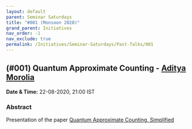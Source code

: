 ```yaml
---
layout: default
parent: Seminar Saturdays
title: "#001 (Monsoon 2020)"
grand_parent: Initiatives
nav_order: -1
nav_exclude: true
permalink: /Initiatives/Seminar-Saturdays/Past-Talks/001
---
```



(#001) **Quantum Approximate Counting** - [Aditya Morolia](https://thecharmingsociopath.github.io/)
------------------

**Date & Time:** 22-08-2020, 21:00 IST

### Abstract
Presentation of the paper [Quantum Approximate Counting, Simplified](https://arxiv.org/pdf/1908.10846.pdf)

